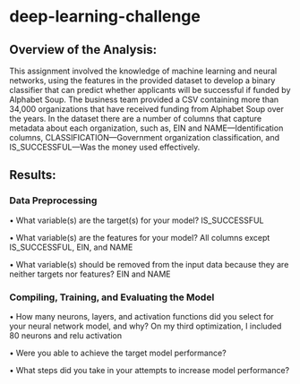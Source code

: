 # deep-learning-challenge

## Overview of the Analysis:

This assignment involved the knowledge of machine learning and neural networks, using the features in the provided dataset to develop a binary classifier that can predict whether applicants will be successful if funded by Alphabet Soup. The business team provided a CSV containing more than 34,000 organizations that have received funding from Alphabet Soup over the years. In the dataset there are a number of columns that capture metadata about each organization, such as, EIN and NAME—Identification columns, CLASSIFICATION—Government organization classification, and IS_SUCCESSFUL—Was the money used effectively.

## Results:

### Data Preprocessing
•	What variable(s) are the target(s) for your model? IS_SUCCESSFUL

•	What variable(s) are the features for your model? All columns except IS_SUCCESSFUL, EIN, and NAME

•	What variable(s) should be removed from the input data because they are neither targets nor features? EIN and NAME

### Compiling, Training, and Evaluating the Model
•	How many neurons, layers, and activation functions did you select for your neural network model, and why? On my third optimization, I included 80 neurons and relu activation

•	Were you able to achieve the target model performance?

•	What steps did you take in your attempts to increase model performance?




